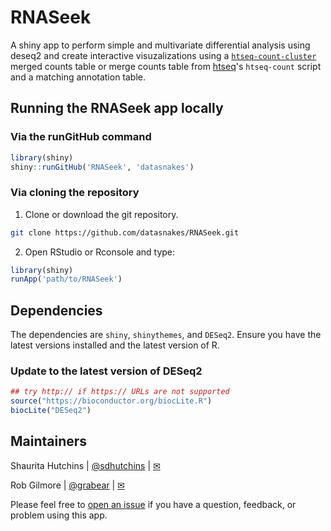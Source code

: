 # RNASeek
A shiny app to perform simple and multivariate differential analysis using deseq2 and create interactive visuzalizations using a [`htseq-count-cluster`]() merged counts table or merge counts table from [htseq]()'s `htseq-count` script and a matching annotation table.


## Running the RNASeek app locally

### Via the runGitHub command
```r
library(shiny)
shiny::runGitHub('RNASeek', 'datasnakes')
```

### Via cloning the repository
1. Clone or download the git repository.
```bash
git clone https://github.com/datasnakes/RNASeek.git
```

2. Open RStudio or Rconsole and type:
```r
library(shiny)
runApp('path/to/RNASeek')
```
## Dependencies
The dependencies are `shiny`, `shinythemes`, and  `DESeq2`. Ensure you have the latest versions installed and the latest version of R.


### Update to the latest version of DESeq2

```r
## try http:// if https:// URLs are not supported
source("https://bioconductor.org/biocLite.R")
biocLite("DESeq2")
```

## Maintainers
Shaurita Hutchins | [@sdhutchins](https://github.com/sdhutchins) | [✉](mailto:sdhutchins@outlook.com)

Rob Gilmore | [@grabear](https://github.com/grabear) | [✉](mailto:robgilmore127@gmail.com)

Please feel free to [open an issue](https://github.com/datasnakes/RNASeek/issues/new) if you have a question, feedback, or problem using this app.
